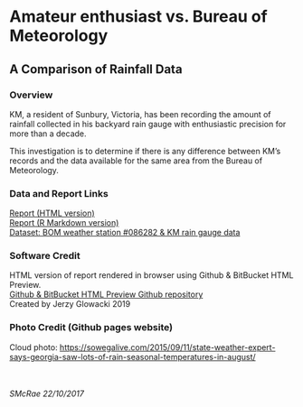 # Amateur enthusiast vs. Bureau of Meteorology

## A Comparison of Rainfall Data


### Overview

KM, a resident of Sunbury, Victoria, has been recording the amount of
rainfall collected in his backyard rain gauge with enthusiastic precision for
more than a decade. 

This investigation is to determine if there is any difference between 
KM’s records and the data available for the same area from the Bureau of Meteorology.

### Data and Report Links

<a href="https://htmlpreview.github.io/?https://github.com/slmcrae/rainfall_comparison/blob/master/rainfall_study.html" target="_blank">Report (HTML version)</a><br>
<a href="https://github.com/slmcrae/rainfall_comparison/blob/master/rainfall_study.Rmd" target="_blank">Report (R Markdown version)</a><br>
<a href="https://github.com/slmcrae/rainfall_comparison/blob/master/rainfall_data.xlsx" target="_blank">Dataset: BOM weather station #086282 & KM rain gauge data</a><br>

### Software Credit
HTML version of report rendered in browser using Github & BitBucket HTML Preview.<br>
<a href="https://github.com/htmlpreview/htmlpreview.github.com" target="_blank">Github & BitBucket HTML Preview Github repository</a><br>
Created by Jerzy Glowacki 2019
<br>

### Photo Credit (Github pages website)
Cloud photo: https://sowegalive.com/2015/09/11/state-weather-expert-says-georgia-saw-lots-of-rain-seasonal-temperatures-in-august/<br>
<br>
<br>

_SMcRae_ _22/10/2017_<br>
